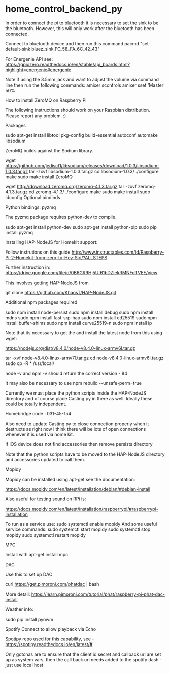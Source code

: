 # home_control_backend_py


In order to connect the pi to bluetooth it is necessary to set the sink to be the bluetooth. However, this will only work after the bluetooth has been connected.

Connect to bluetooth device and then run this command pacmd "set-default-sink bluez_sink.FC_58_FA_6C_42_43"

For Energenie API see: https://gpiozero.readthedocs.io/en/stable/api_boards.html?highlight=energenie#energenie

Note if using the 3.5mm jack and want to adjust the volume via command line then run the following commands:
amixer scontrols
amixer sset 'Master' 50%

How to install ZeroMQ on Raspberry Pi

The following instructions should work on your Raspbian distribution. Please report any problem. :)

Packages

sudo apt-get install libtool pkg-config build-essential autoconf automake
libsodium

ZeroMQ builds against the Sodium library.

wget https://github.com/jedisct1/libsodium/releases/download/1.0.3/libsodium-1.0.3.tar.gz
tar -zxvf libsodium-1.0.3.tar.gz
cd libsodium-1.0.3/
./configure
make
sudo make install
ZeroMQ

wget http://download.zeromq.org/zeromq-4.1.3.tar.gz
tar -zxvf zeromq-4.1.3.tar.gz
cd zeromq-4.1.3/
./configure
make
sudo make install
sudo ldconfig
Optional bindinds

Python bindings: pyzmq

The pyzmq package requires python-dev to compile.

sudo apt-get install python-dev
sudo apt-get install python-pip
sudo pip install pyzmq


Installing HAP-NodeJS for Homekit support:

Follow instrutions on this guide
http://www.instructables.com/id/Raspberry-Pi-2-Homekit-from-zero-to-Hey-Siri/?ALLSTEPS

Further instruction in: https://drive.google.com/file/d/0B6GR9Hj5Ut61bDZlekRMNFdTVEE/view

This involves getting HAP-NodeJS from

git clone https://github.com/KhaosT/HAP-NodeJS.git

Additional npm packages required

sudo npm install node-persist
sudo npm install debug
sudo npm install mdns
sudo npm install fast-srp-hap
sudo npm install ed25519
sudo npm install buffer-shims
sudo npm install curve25519-n
sudo npm install ip

Note that its necessary to get the and install the latest node from this using wget:

https://nodejs.org/dist/v8.4.0/node-v8.4.0-linux-armv6l.tar.gz

tar -xvf node-v8.4.0-linux-armv7l.tar.gz
cd node-v8.4.0-linux-armv6l.tar.gz
sudo cp -R * /usr/local/

node -v and npm -v should return the correct version - 84

It may also be necessary to use npm rebuild --unsafe-perm=true

Currently we must place the python scripts inside the HAP-NodeJS directory and of course place Casting.py in there as well. Ideally these could be totally independent. 

Homebridge code : 031-45-154

Also need to update Casting.py to close connection properly when it destructs as right now i think there will be lots of open connections whenever it is used via home kit.

If iOS device does not find accessories then remove persists directory

Note that the python scripts have to be moved to the HAP-NodeJS directory and accessories updated to call them.


Mopidy

Mopidy can be installed using apt-get see the documentation:

https://docs.mopidy.com/en/latest/installation/debian/#debian-install

Also useful for testing sound on RPi is:

https://docs.mopidy.com/en/latest/installation/raspberrypi/#raspberrypi-installation

To run as a service use: sudo systemctl enable mopidy
And some useful service commands:
sudo systemctl start mopidy
sudo systemctl stop mopidy
sudo systemctl restart mopidy


MPC

Install with apt-get install mpc


DAC

Use this to set up DAC

curl https://get.pimoroni.com/phatdac | bash

More detail: https://learn.pimoroni.com/tutorial/phat/raspberry-pi-phat-dac-install


Weather info:

sudo pip install pyowm


Spotify Connect to allow playback via Echo

Spotipy repo used for this capability, see - https://spotipy.readthedocs.io/en/latest/#

Only gotchas are to ensure that the client id secret and callback uri are set up as system vars, then the call back uri needs added to the spotify dash - just use local host

